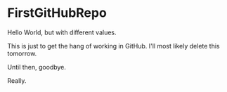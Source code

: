 # FirstGitHubRepo
Hello World, but with different values.

This is just to get the hang of working in GitHub.  I'll most likely delete this tomorrow.

Until then, goodbye.

Really.
